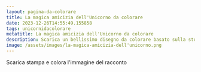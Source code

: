 ```yaml
---
layout: pagina-da-colorare
title: La magica amicizia dell'Unicorno da colorare
date: 2023-12-26T14:55:49.155858
tags: unicornidacolorare
metatitle: La magica amicizia dell'Unicorno da colorare
description: Scarica un bellissimo disegno da colorare basato sulla storia La magica amicizia dell'Unicorno
image: /assets/images/la-magica-amicizia-dell'unicorno.png
---
```

Scarica stampa e colora l'immagine del racconto
        